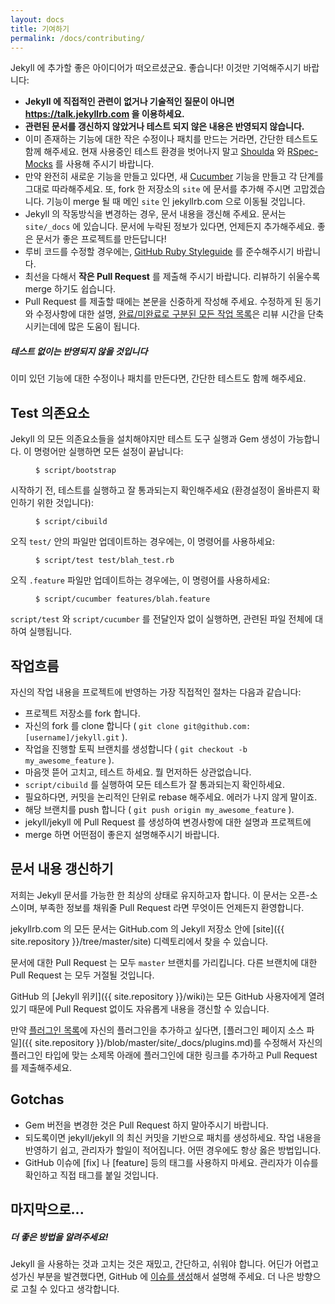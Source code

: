 ```yaml
---
layout: docs
title: 기여하기
permalink: /docs/contributing/
---
```


Jekyll 에 추가할 좋은 아이디어가 떠오르셨군요. 좋습니다! 이것만 기억해주시기
바랍니다:

* **Jekyll 에 직접적인 관련이 없거나 기술적인 질문이 아니면 https://talk.jekyllrb.com 을 이용하세요.**
* **관련된 문서를 갱신하지 않았거나 테스트 되지 않은 내용은 반영되지 않습니다.**
* 이미 존재하는 기능에 대한 작은 수정이나 패치를 만드는 거라면, 간단한 테스트도
  함께 해주세요. 현재 사용중인 테스트 환경을 벗어나지 말고
  [Shoulda](https://github.com/thoughtbot/shoulda/tree/master) 와
  [RSpec-Mocks](https://github.com/rspec/rspec-mocks) 를 사용해 주시기 바랍니다.
* 만약 완전히 새로운 기능을 만들고 있다면, 새
  [Cucumber](https://github.com/cucumber/cucumber/) 기능을 만들고 각 단계를
  그대로 따라해주세요. 또, fork 한 저장소의 `site` 에 문서를 추가해 주시면
  고맙겠습니다. 기능이 merge 될 때 메인 `site` 인 jekyllrb.com 으로 이동될
  것입니다.
* Jekyll 의 작동방식을 변경하는 경우, 문서 내용을 갱신해 주세요. 문서는
  `site/_docs` 에 있습니다. 문서에 누락된 정보가 있다면, 언제든지 추가해주세요.
  좋은 문서가 좋은 프로젝트를 만든답니다!
* 루비 코드를 수정할 경우에는, [GitHub Ruby
  Styleguide](https://github.com/styleguide/ruby) 를 준수해주시기 바랍니다.
* 최선을 다해서 **작은 Pull Request** 를 제출해 주시기 바랍니다. 리뷰하기
  쉬울수록 merge 하기도 쉽습니다.
* Pull Request 를 제출할 때에는 본문을 신중하게 작성해 주세요. 수정하게 된
  동기와 수정사항에 대한 설명, [완료/미완료로 구분된 모든 작업
  목록](http://git.io/gfm-tasks)은 리뷰 시간을 단축시키는데에 많은 도움이
  됩니다.

<div class="note warning">
  <h5>테스트 없이는 반영되지 않을 것입니다</h5>
  <p>
    이미 있던 기능에 대한 수정이나 패치를 만든다면, 간단한 테스트도 함께
    해주세요.
  </p>
</div>


Test 의존요소
-----------------

Jekyll 의 모든 의존요소들을 설치해야지만 테스트 도구 실행과 Gem 생성이
가능합니다. 이 명령어만 실행하면 모든 설정이 끝납니다:

<figure class="highlight"><pre><code>$ script/bootstrap</code></pre></figure>

시작하기 전, 테스트를 실행하고 잘 통과되는지 확인해주세요 (환경설정이 올바른지
확인하기 위한 것입니다):

<figure class="highlight"><pre><code>$ script/cibuild</code></pre></figure>

오직 `test/` 안의 파일만 업데이트하는 경우에는, 이 명령어를 사용하세요:

<figure class="highlight"><pre><code>$ script/test test/blah_test.rb</code></pre></figure>

오직 `.feature` 파일만 업데이트하는 경우에는, 이 명령어를 사용하세요:

<figure class="highlight"><pre><code>$ script/cucumber features/blah.feature</code></pre></figure>

`script/test` 와 `script/cucumber` 를 전달인자 없이 실행하면, 관련된 파일 전체에
대하여 실행됩니다.

작업흐름
--------

자신의 작업 내용을 프로젝트에 반영하는 가장 직접적인 절차는 다음과 같습니다:

* 프로젝트 저장소를 fork 합니다.
* 자신의 fork 를 clone 합니다 ( `git clone git@github.com:[username]/jekyll.git` ).
* 작업을 진행할 토픽 브랜치를 생성합니다 ( `git checkout -b my_awesome_feature` ).
* 마음껏 뜯어 고치고, 테스트 하세요. 뭘 먼저하든 상관없습니다.
* `script/cibuild` 를 실행하여 모든 테스트가 잘 통과되는지 확인하세요.
* 필요하다면, 커밋을 논리적인 단위로 rebase 해주세요. 에러가 나지 않게 말이죠.
* 해당 브랜치를 push 합니다 ( `git push origin my_awesome_feature` ).
* jekyll/jekyll 에 Pull Request 를 생성하여 변경사항에 대한 설명과 프로젝트에
* merge 하면 어떤점이 좋은지 설명해주시기 바랍니다.

문서 내용 갱신하기
----------------------

저희는 Jekyll 문서를 가능한 한 최상의 상태로 유지하고자 합니다. 이 문서는
오픈-소스이며, 부족한 정보를 채워줄 Pull Request 라면 무엇이든 언제든지
환영합니다.

jekyllrb.com 의 모든 문서는
GitHub.com 의 Jekyll 저장소 안에 [site]({{ site.repository }}/tree/master/site)
디렉토리에서 찾을 수 있습니다.

문서에 대한 Pull Request 는 모두 `master` 브랜치를 가리킵니다. 다른 브랜치에
대한 Pull Request 는 모두 거절될 것입니다.

GitHub 의 [Jekyll 위키]({{ site.repository }}/wiki)는 모든 GitHub 사용자에게
열려있기 때문에 Pull Request 없이도 자유롭게 내용을 갱신할 수 있습니다.

만약 [플러그인 목록](/docs/plugins/#available-plugins)에 자신의 플러그인을
추가하고 싶다면, [플러그인 페이지 소스 파일]({{ site.repository }}/blob/master/site/_docs/plugins.md)를
수정해서 자신의 플러그인 타입에 맞는 소제목 아래에 플러그인에 대한 링크를
추가하고 Pull Request 를 제출해주세요.

Gotchas
-------

* Gem 버전을 변경한 것은 Pull Request 하지 말아주시기 바랍니다.
* 되도록이면 jekyll/jekyll 의 최신 커밋을 기반으로 패치를 생성하세요. 작업
  내용을 반영하기 쉽고, 관리자가 할일이 적어집니다. 어떤 경우에도 항상 옳은
  방법입니다.
* GitHub 이슈에 [fix] 나 [feature] 등의 태그를 사용하지 마세요. 관리자가 이슈를
  확인하고 직접 태그를 붙일 것입니다.

마지막으로...
----------

<div class="note">
  <h5>더 좋은 방법을 알려주세요!</h5>
  <p>
    Jekyll 을 사용하는 것과 고치는 것은 재밌고, 간단하고, 쉬워야 합니다. 어딘가
    어렵고 성가신 부분을 발견했다면, GitHub 에 <a
    href="{{ site.repository }}/issues/new">이슈를 생성</a>해서 설명해 주세요.
    더 나은 방향으로 고칠 수 있다고 생각합니다.
  </p>
</div>
